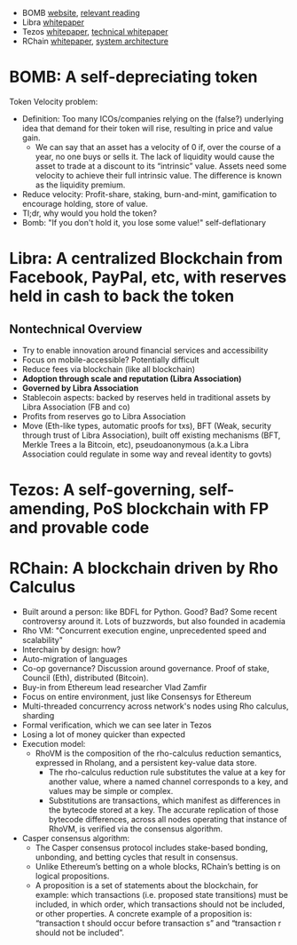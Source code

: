 * BOMB [website](https://bombtoken.com/), [relevant reading](https://www.coindesk.com/blockchain-token-velocity-problem)
* Libra [whitepaper](https://libra.org/en-US/white-paper/)	
* Tezos [whitepaper](https://tezos.com/static/white_paper-2dc8c02267a8fb86bd67a108199441bf.pdf), [technical whitepaper](https://developers.libra.org/docs/the-libra-blockchain-paper)
* RChain [whitepaper](
https://docs.google.com/gview?url=https://github.com/rchain/reference/raw/master/docs/RChainWhitepaper.pdf), [system architecture](https://architecture-docs.readthedocs.io/introduction/architecture-overview.html)

# BOMB: A self-depreciating token
Token Velocity problem: 
- Definition: Too many ICOs/companies relying on the (false?) underlying idea that demand for their token will rise, resulting in price and value gain.
	+ We can say that an asset has a velocity of 0 if, over the course of a year, no one buys or sells it. The lack of liquidity would cause the asset to trade at a discount to its “intrinsic” value. Assets need some velocity to achieve their full intrinsic value. The difference is known as the liquidity premium.
- Reduce velocity: Profit-share, staking, burn-and-mint, gamification to encourage holding, store of value.
- Tl;dr, why would you hold the token?
- Bomb: "If you don't hold it, you lose some value!" self-deflationary

# Libra: A centralized Blockchain from Facebook, PayPal, etc, with reserves held in cash to back the token
## Nontechnical Overview
- Try to enable innovation around financial services and accessibility
- Focus on mobile-accessible? Potentially difficult
- Reduce fees via blockchain (like all blockchain)
- **Adoption through scale and reputation (Libra Association)**
- **Governed by Libra Association**
- Stablecoin aspects: backed by reserves held in traditional assets by Libra Association (FB and co)
- Profits from reserves go to Libra Association
- Move (Eth-like types, automatic proofs for txs), BFT (Weak, security through trust of Libra Association), built off existing mechanisms (BFT, Merkle Trees a la Bitcoin, etc), pseudoanonymous (a.k.a Libra Association could regulate in some way and reveal identity to govts)


# Tezos: A self-governing, self-amending, PoS blockchain with FP and provable code


# RChain: A blockchain driven by Rho Calculus
- Built around a person: like BDFL for Python. Good? Bad? Some recent controversy around it. Lots of buzzwords, but also founded in academia
- Rho VM: "Concurrent execution engine, unprecedented speed and scalability"
- Interchain by design: how?
- Auto-migration of languages
- Co-op governance? Discussion around governance. Proof of stake, Council (Eth), distributed (Bitcoin).
- Buy-in from Ethereum lead researcher Vlad Zamfir
- Focus on entire environment, just like Consensys for Ethereum
- Multi-threaded concurrency across network's nodes using Rho calculus, sharding
- Formal verification, which we can see later in Tezos
- Losing a lot of money quicker than expected
- Execution model: 
  + RhoVM is the composition of the rho-calculus reduction semantics, expressed in Rholang, and a persistent key-value data store.
	+ The rho-calculus reduction rule substitutes the value at a key for another value, where a named channel corresponds to a key, and values may be simple or complex.
	+ Substitutions are transactions, which manifest as differences in the bytecode stored at a key. The accurate replication of those bytecode differences, across all nodes operating that instance of RhoVM, is verified via the consensus algorithm.
- Casper consensus algorithm: 
	+ The Casper consensus protocol includes stake-based bonding, unbonding, and betting cycles that result in consensus.
	+ Unlike Ethereum’s betting on a whole blocks, RChain’s betting is on logical propositions. 
  + A proposition is a set of statements about the blockchain, for example: which transactions (i.e. proposed state transitions) must be included, in which order, which transactions should not be included, or other properties. A concrete example of a proposition is: “transaction t should occur before transaction s” and “transaction r should not be included”. 
